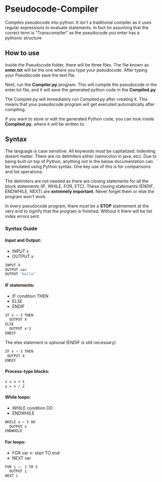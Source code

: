 # Pseudocode-Compiler
Compiles pseudocode into python. It isn't a traditional compiler as it uses regular expressions to evaluate statements. In fact Im assuming that the correct term is "Transcompiler" as the pseudocode you enter has a pythonic structure

## How to use

Inside the Pseudocode folder, there will be three files. The file known as **enter.txt** will be the one where you type your pseudocode. After typing your Pseudocode save the text file.

Next, run the **Compiler.py** program. This will compile the pseudocode in the enter.txt file, and it will save the generated python code in the **Compiled.py**

The Compiler.py will immediately run Compiled.py after creating it. This means that your pseudocode program will get executed automatically after compiling.

If you want to store or edit the generated Python code, you can look inside **Compiled.py**, where it will be written to.

## Syntax

The language is case sensitive. All keywords must be capitalized. Indenting doesnt matter. There are no delimiters either (semicolon in java, etc). Due to being built on top of Python, anything not in the below documentation can be emulated using Python syntax. One key use of this is for comparisons and list operations.

The delimiters are not needed as there are closing statements for all the block statements (IF, WHILE, FOR, ETC). These closing statements (ENDIF, ENDWHILE, NEXT) are **extremely important**. Never forget them or else the program won't work.

In every pseudocode program, there must be a **STOP** statmement at the very end to signify that the program is finished. Without it there will be list index errors sent.

### Syntax Guide

 #### Input and Output:

  - INPUT x 
  - OUTPUT x

   ```sh
   INPUT X
   OUTPUT var
   OUTPUT "hello"
   ```
#### IF statements:
  - IF condition THEN
  - ELSE
  - ENDIF
  
  ```sh
  IF x < 3 THEN
    OUTPUT X
  ELSE
    OUTPUT x*2
  ENDIF
  ```
  The else statement is optional (ENDIF is still necessary)
  
   ```sh
  IF x < 3 THEN
    OUTPUT X
  ENDIF
  ```
  
  #### Process-type blocks:

  ```sh
  x = x + 1
  y = x / 2
  ```
  
  #### While loops:

  - WHILE condition DO
  - ENDWHILE
  
  ```sh
  WHILE x < 5 DO
    OUTPUT x
  ENDWHILE
  ```
  #### For loops:
   
  - FOR var <- start TO end
  - NEXT var
  
  ```sh
  FOR i <- 1 TO 5
    OUTPUT i
  NEXT i
  ```

